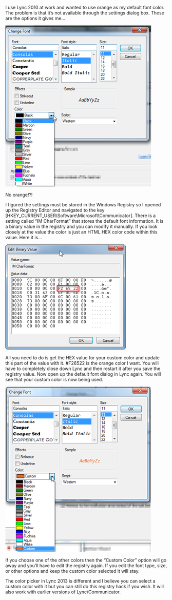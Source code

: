 
I use Lync 2010 at work and wanted to use orange as my default font color. The problem is that it’s not available through the settings dialog box. These are the options it gives me…

![lync2010_colors_dialog](/img/post/lync2010_colors_dialog.png)

No orange!?!

I figured the settings must be stored in the Windows Registry so I opened up the Registry Editor and navigated to the key [HKEY_CURRENT_USER\Software\Microsoft\Communicator]. There is a setting called “IM CharFormat” that stores the default font information. It is a binary value in the registry and you can modify it manually. If you look closely at the value the color is just an HTML HEX color code within this value. Here it is…

![lync2010_default_font_custom_color](/img/post/lync2010_default_font_custom_color.png)

All you need to do is get the HEX value for your custom color and update this part of the value with it. #F26522 is the orange color I want. You will have to completely close down Lync and then restart it after you save the registry value. Now open up the default font dialog in Lync again. You will see that your custom color is now being used.

![lync2010_colors_dialog_with_orange](/img/post/lync2010_colors_dialog_with_orange.png)

If you choose one of the other colors then the “Custom Color” option will go away and you’ll have to edit the registry again. If you edit the font type, size, or other options and keep the custom color selected it will stay.

The color picker in Lync 2013 is different and I believe you can select a custom color with it but you can still do this registry hack if you wish. It will also work with earlier versions of Lync/Communicator.


